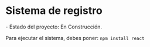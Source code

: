 <h1>Sistema de registro</h1>
- Estado del proyecto: En Construcción.

Para ejecutar el sistema, debes poner:
```npm install react```
